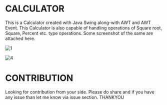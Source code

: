 # CALCULATOR
This is a Calculator created with Java Swing along-with AWT and AWT Event. This Calculator is also capable of handling operations of Square root, Square, Percent etc. type operations. 
Some screenshot of the same are attached here.

![1](https://user-images.githubusercontent.com/86118505/122597159-9c385800-d088-11eb-8850-661f24f94b84.PNG)  

![4](https://user-images.githubusercontent.com/86118505/122597199-aeb29180-d088-11eb-8a16-d35359f10c95.PNG)

# CONTRIBUTION
Looking for contribution from your side. Please do share and if you have any issue than let me know via issue section.
THANKYOU
